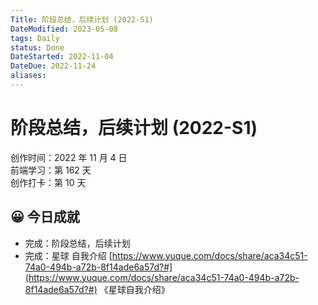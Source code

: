 ```yaml
---
Title: 阶段总结，后续计划 (2022-S1)
DateModified: 2023-05-08
tags: Daily
status: Done
DateStarted: 2022-11-04
DateDue: 2022-11-24
aliases:
---
```


# 阶段总结，后续计划 (2022-S1)

创作时间：2022 年 11 月 4 日  
前端学习：第 162 天  
创作打卡：第 10 天

## 😀 今日成就

- 完成：阶段总结，后续计划
- 完成：星球 自我介绍 [https://www.yuque.com/docs/share/aca34c51-74a0-494b-a72b-8f14ade6a57d?#](https://www.yuque.com/docs/share/aca34c51-74a0-494b-a72b-8f14ade6a57d?#) 《星球自我介绍》

